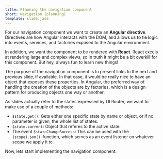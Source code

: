 ```yaml
---
title: Planning the navigation component
short: Navigation (planning)
template: slide.jade
---
```


For our navigation component we want to create an **Angular directive**. Directives are how Angular interacts with the DOM, and allows us to tie logic into events, services, and factories exposed to the Angular environment.

In addition, we want the component to be rendered with **React**. React excels at rendering large and complex views, so in truth it might be a bit overkill for this component. But hey, always fun to learn new things!

The purpose of the navigation component is to present links to the next and previous slide, if available. In that case, it would be really nice to have an object that exposes these properties. In Angular, the preferred way of handling the creation of the objects are by factories, which is a design pattern for producing objects one way or another.

As slides actually refer to the states expressed by UI Router, we want to make use of a couple of methods:

* ```$state.get()```: Gets either one specific state by name or object, or if no parameter is given, the whole list of states.
* ```$state.current```: Object that referes to the active state.
* The event ```$stateChangeSuccess```: This can be used with the ```(scope).$on()```-function, which serves as an event listener on whatever scope we apply it to.

Now, lets start implementing the navigation component.